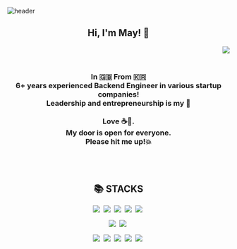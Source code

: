 ![header](https://capsule-render.vercel.app/api?type=waving&color=auto&height=200&section=header&text=Ahoy!%20😎&fontSize=50&animation=twinkling)



<h2 align="center">
  Hi, I'm May! 👋
</h2>
<div align="right">
  <a href="https://www.linkedin.com/in/myeong-shin-pak-971a83108" target="_blank" rel="noopener noreferrer">
    <img src="https://img.shields.io/badge/LinkedIn-0077b5?style=flat&logo=linkedin&logoColor=white"/>
  </a>
</div>
  
<h3 align="center"> 
  <br/>
  In 🇬🇧 From 🇰🇷 
  <br/>
  6+ years experienced Backend Engineer in various startup companies!
  <br/>
  Leadership and entrepreneurship is my 🧬
  <br/>
  <br/>
  Love ☕️💬. 
  <br/>
  My door is open for everyone. 
  <br/>
  Please hit me up!💥
  <br/>
  <br/>
</h3>

</br>

<div align=center>
  <h2>📚 STACKS</h2>
</div>

<p align="center">
  <img src="https://img.shields.io/badge/ES6+-ffb13b?style=flat&logo=javascript&logoColor=white"/>&nbsp 
  <img src="https://img.shields.io/badge/TypeScript-005571?style=flat&logo=ts-node&logoColor=white"/>&nbsp
  <img src="https://img.shields.io/badge/NodeJS-11B48A?style=flat&logo=Node.js&logoColor=white"/>&nbsp
  <img src="https://img.shields.io/badge/NestJS-E0234E?style=flat&logo=Nestjs&logoColor=white"/>&nbsp
  <img src="https://img.shields.io/badge/ExpressJS-00599C?style=flat&logo=express&logoColor=white"/>&nbsp
</p>

<p align="center">
  <img src="https://img.shields.io/badge/Amazon_AWS-FF9900?style=flat&logo=amazonaws&logoColor=white"/>&nbsp 
  <img src="https://img.shields.io/badge/Google_Cloud-4285F4?style=flat&logo=google-cloud&logoColor=white"/>&nbsp 
</p>

<p align="center">
  <img src="https://img.shields.io/badge/PostgreSQL-316192?style=flat&logo=postgresql&logoColor=white"/>&nbsp
  <img src="https://img.shields.io/badge/MySQL-005C84?style=flat&logo=mysql&logoColor=white"/>&nbsp
  <img src="https://img.shields.io/badge/Elastic_Search-005571?style=flat&logo=elasticsearch&logoColor=white"/>&nbsp
  <img src="https://img.shields.io/badge/Amazon%20DynamoDB-4053D6?style=flat&logo=Amazon%20DynamoDB&logoColor=white"/>&nbsp
  <img src="https://img.shields.io/badge/redis-%23DD0031.svg?&style=flat&logo=redis&logoColor=white"/>&nbsp
</p>
